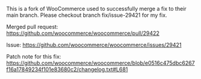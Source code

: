 This is a fork of WooCommerce used to successfully merge a fix to their main branch. Please checkout branch fix/issue-29421 for my fix. 

Merged pull request: https://github.com/woocommerce/woocommerce/pull/29422

Issue: https://github.com/woocommerce/woocommerce/issues/29421

Patch note for this fix: https://github.com/woocommerce/woocommerce/blob/e0516c475dbc6267f16a17849234f101e83680c2/changelog.txt#L681
